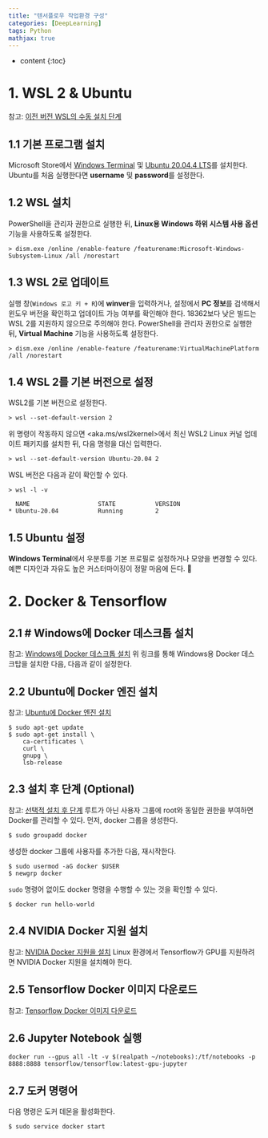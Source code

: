 ```yaml
---
title: "텐서플로우 작업환경 구성"
categories: [DeepLearning]
tags: Python
mathjax: true
---
```


* content
{:toc}
# 1. WSL 2 & Ubuntu
참고: [이전 버전 WSL의 수동 설치 단계](https://docs.microsoft.com/ko-kr/windows/wsl/install-manual)
## 1.1 기본 프로그램 설치
Microsoft Store에서 [Windows Terminal](https://apps.microsoft.com/store/detail/windows-terminal/9N0DX20HK701?hl=ko-kr&gl=KR) 및 [Ubuntu 20.04.4 LTS](https://apps.microsoft.com/store/detail/ubuntu-20044-lts/9MTTCL66CPXJ?hl=ko-kr&gl=KR)를 설치한다.
Ubuntu를 처음 실행한다면 **username** 및 **password**를 설정한다.
## 1.2 WSL 설치
PowerShell을 관리자 권한으로 실행한 뒤, **Linux용 Windows 하위 시스템 사용 옵션** 기능을 사용하도록 설정한다. 
```shell
> dism.exe /online /enable-feature /featurename:Microsoft-Windows-Subsystem-Linux /all /norestart 
```
## 1.3 WSL 2로 업데이트
실행 창(`Windows 로고 키 + R`)에 **winver**을 입력하거나, 설정에서 **PC 정보**를 검색해서 윈도우 버전을 확인하고 업데이트 가능 여부를 확인해야 한다. 18362보다 낮은 빌드는 WSL 2를 지원하지 않으므로 주의해야 한다.
PowerShell을 관리자 권한으로 실행한 뒤, **Virtual Machine** 기능을 사용하도록 설정한다.
```shell
> dism.exe /online /enable-feature /featurename:VirtualMachinePlatform /all /norestart
```
## 1.4 WSL 2를 기본 버전으로 설정
WSL2를 기본 버전으로 설정한다.
```shell
> wsl --set-default-version 2
```
위 명령이 작동하지 않으면 <aka.ms/wsl2kernel>에서 최신 WSL2 Linux 커널 업데이트 패키지를 설치한 뒤, 다음 명령을 대신 입력한다.
```shell
> wsl --set-default-version Ubuntu-20.04 2
```
WSL 버전은 다음과 같이 확인할 수 있다.
```shell
> wsl -l -v

  NAME                   STATE           VERSION
* Ubuntu-20.04           Running         2
```
## 1.5 Ubuntu 설정
**Windows Terminal**에서 우분투를 기본 프로필로 설정하거나 모양을 변경할 수 있다.
예쁜 디자인과 자유도 높은 커스터마이징이 정말 마음에 든다. 🐧

# 2. Docker & Tensorflow
## 2.1 # Windows에 Docker 데스크톱 설치
참고: [Windows에 Docker 데스크톱 설치](https://docs.docker.com/desktop/windows/install/)
위 링크를 통해 Windows용 Docker 데스크탑을 설치한 다음, 다음과 같이 설정한다.

## 2.2 Ubuntu에 Docker 엔진 설치
참고: [Ubuntu에 Docker 엔진 설치](https://docs.docker.com/engine/install/ubuntu/)

``` shell
$ sudo apt-get update
$ sudo apt-get install \
    ca-certificates \
    curl \
    gnupg \
    lsb-release
```

## 2.3 설치 후 단계 (Optional)
참고: [선택적 설치 후 단계](https://docs.docker.com/engine/install/linux-postinstall/)
루트가 아닌 사용자 그룹에 root와 동일한 권한을 부여하면 Docker를 관리할 수 있다.
먼저, docker 그룹을 생성한다.
```shell
$ sudo groupadd docker
```
생성한 docker 그룹에 사용자를 추가한 다음, 재시작한다.
```shell
$ sudo usermod -aG docker $USER
$ newgrp docker 
```
 `sudo` 명령어 없이도 docker 명령을 수행할 수 있는 것을 확인할 수 있다.
```shell
$ docker run hello-world
```

## 2.4 NVIDIA Docker 지원 설치
참고: [NVIDIA Docker 지원을 설치](https://docs.nvidia.com/datacenter/cloud-native/container-toolkit/install-guide.html#docker)
Linux 환경에서 Tensorflow가 GPU를 지원하려면 NVIDIA Docker 지원을 설치해야 한다.

## 2.5 Tensorflow Docker 이미지 다운로드
참고: [Tensorflow Docker 이미지 다운로드](https://www.tensorflow.org/install/docker?hl=ko)

## 2.6 Jupyter Notebook 실행
```shell
docker run --gpus all -lt -v $(realpath ~/notebooks):/tf/notebooks -p 8888:8888 tensorflow/tensorflow:latest-gpu-jupyter
```

## 2.7 도커 명령어
다음 명령은 도커 데몬을 활성화한다.
```shell
$ sudo service docker start
```